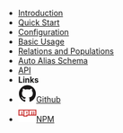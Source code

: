 <!-- markdownlint-disable-next-line first-line-heading -->
- [Introduction](introduction)
- [Quick Start](quick-start)
- [Configuration](configuration)
- [Basic Usage](usage)
- [Relations and Populations](relations.md)
- [Auto Alias Schema](autoalias.md)
- [API](api)
- **Links**
- [![Github](assets/img/github.svg)Github](https://github.com/tyrsolution/moleculer-db-microORM-adapter)
- [![NPM](assets/img/npm.svg)NPM](https://www.npmjs.com/package/@tyrsolutions/moleculer-db-microORM-adapter)
